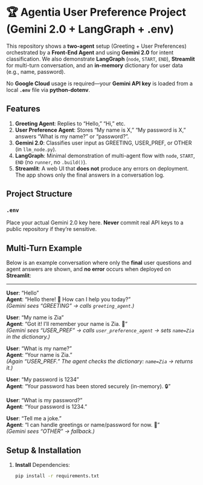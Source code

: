 # 🏆 Agentia User Preference Project (Gemini 2.0 + LangGraph + .env)

This repository shows a **two-agent** setup (Greeting + User Preferences) orchestrated by a **Front-End Agent** and using **Gemini 2.0** for intent classification. We also demonstrate **LangGraph** (`node`, `START`, `END`), **Streamlit** for multi-turn conversation, and an **in-memory** dictionary for user data (e.g., name, password).  

No **Google Cloud** usage is required—your **Gemini API key** is loaded from a local **`.env`** file via **python-dotenv**. 

## Features

1. **Greeting Agent**: Replies to “Hello,” “Hi,” etc.  
2. **User Preference Agent**: Stores “My name is X,” “My password is X,” answers “What is my name?” or “password?”.  
3. **Gemini 2.0**: Classifies user input as GREETING, USER_PREF, or OTHER (in `llm_node.py`).  
4. **LangGraph**: Minimal demonstration of multi-agent flow with `node`, `START`, `END` (no `runner`, no `.build()`).  
5. **Streamlit**: A web UI that **does not** produce any errors on deployment. The app shows only the final answers in a conversation log.

## Project Structure


### `.env`

Place your actual Gemini 2.0 key here. **Never** commit real API keys to a public repository if they’re sensitive.

## Multi-Turn Example

Below is an example conversation where only the **final** user questions and agent answers are shown, and **no error** occurs when deployed on **Streamlit**:

---

**User**: “Hello”  
**Agent**: “Hello there! 👋 How can I help you today?”  
*(Gemini sees “GREETING” → calls `greeting_agent`.)*

**User**: “My name is Zia”  
**Agent**: “Got it! I’ll remember your name is Zia. 🤗”  
*(Gemini sees “USER_PREF” → calls `user_preference_agent` → sets `name=Zia` in the dictionary.)*

**User**: “What is my name?”  
**Agent**: “Your name is Zia.”  
*(Again “USER_PREF.” The agent checks the dictionary: `name=Zia` → returns it.)*

**User**: “My password is 1234”  
**Agent**: “Your password has been stored securely (in-memory). 🔒”

**User**: “What is my password?”  
**Agent**: “Your password is 1234.”

**User**: “Tell me a joke.”  
**Agent**: “I can handle greetings or name/password for now. 🤖”  
*(Gemini sees “OTHER” → fallback.)*

## Setup & Installation

1. **Install** Dependencies:

   ```bash
   pip install -r requirements.txt
